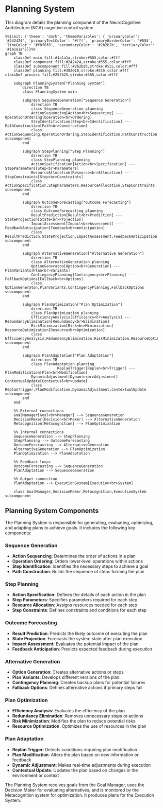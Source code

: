 # Planning System

This diagram details the planning component of the NeuroCognitive Architecture (NCA) cognitive control system.

```mermaid
%%{init: {'theme': 'dark', 'themeVariables': { 'primaryColor': '#242424', 'primaryTextColor': '#fff', 'primaryBorderColor': '#555', 'lineColor': '#f8f8f8', 'secondaryColor': '#2b2b2b', 'tertiaryColor': '#1a1a1a'}}}%%
graph TB
    classDef main fill:#1a1a1a,stroke:#555,color:#fff
    classDef component fill:#242424,stroke:#555,color:#fff
    classDef subcomponent fill:#2b2b2b,stroke:#555,color:#fff
    classDef planning fill:#302010,stroke:#555,color:#fff
classDef process fill:#252525,stroke:#555,color:#fff

    subgraph PlanningSystem["Planning System"]
        direction TB
        class PlanningSystem main
        
        subgraph SequenceGeneration["Sequence Generation"]
            direction TB
            class SequenceGeneration planning
            ActionSequencing[Action<br>Sequencing] --- OperationOrdering[Operation<br>Ordering]
            StepIdentification[Step<br>Identification] --- PathConstruction[Path<br>Construction]
            class ActionSequencing,OperationOrdering,StepIdentification,PathConstruction subcomponent
        end
        
        subgraph StepPlanning["Step Planning"]
            direction TB
            class StepPlanning planning
            ActionSpecification[Action<br>Specification] --- StepParameters[Step<br>Parameters]
            ResourceAllocation[Resource<br>Allocation] --- StepConstraints[Step<br>Constraints]
            class ActionSpecification,StepParameters,ResourceAllocation,StepConstraints subcomponent
        end
        
        subgraph OutcomeForecasting["Outcome Forecasting"]
            direction TB
            class OutcomeForecasting planning
            ResultPrediction[Result<br>Prediction] --- StateProjection[State<br>Projection]
            ImpactAssessment[Impact<br>Assessment] --- FeedbackAnticipation[Feedback<br>Anticipation]
            class ResultPrediction,StateProjection,ImpactAssessment,FeedbackAnticipation subcomponent
        end
        
        subgraph AlternativeGeneration["Alternative Generation"]
            direction TB
            class AlternativeGeneration planning
            OptionGeneraton[Option<br>Generation] --- PlanVariants[Plan<br>Variants]
            ContingencyPlanning[Contingency<br>Planning] --- FallbackOptions[Fallback<br>Options]
            class OptionGeneraton,PlanVariants,ContingencyPlanning,FallbackOptions subcomponent
        end
        
        subgraph PlanOptimization["Plan Optimization"]
            direction TB
            class PlanOptimization planning
            EfficiencyAnalysis[Efficiency<br>Analysis] --- RedundancyElimination[Redundancy<br>Elimination]
            RiskMinimization[Risk<br>Minimization] --- ResourceOptimization[Resource<br>Optimization]
            class EfficiencyAnalysis,RedundancyElimination,RiskMinimization,ResourceOptimization subcomponent
        end
        
        subgraph PlanAdaptation["Plan Adaptation"]
            direction TB
            class PlanAdaptation planning
                        ReplanTrigger[Replan<br>Trigger] --- PlanModification[Plan<br>Modification]
            DynamicAdjustment[Dynamic<br>Adjustment] --- ContextualUpdate[Contextual<br>Update]
            class ReplanTrigger,PlanModification,DynamicAdjustment,ContextualUpdate subcomponent
        end
    end
    
    %% External connections
    GoalManager[Goal<br>Manager] --> SequenceGeneration
    DecisionMaker[Decision<br>Maker] --> AlternativeGeneration
    Metacognition[Metacognition] --> PlanOptimization
    
    %% Internal connections
    SequenceGeneration --> StepPlanning
    StepPlanning --> OutcomeForecasting
    OutcomeForecasting --> AlternativeGeneration
    AlternativeGeneration --> PlanOptimization
    PlanOptimization --> PlanAdaptation
    
    %% Feedback loops
    OutcomeForecasting --> SequenceGeneration
    PlanAdaptation --> SequenceGeneration
    
    %% Output connection
    PlanAdaptation --> ExecutionSystem[Execution<br>System]
    
    class GoalManager,DecisionMaker,Metacognition,ExecutionSystem subcomponent
```

## Planning System Components

The Planning System is responsible for generating, evaluating, optimizing, and adapting plans to achieve goals. It includes the following key components:

### Sequence Generation
- **Action Sequencing**: Determines the order of actions in a plan
- **Operation Ordering**: Orders lower-level operations within actions
- **Step Identification**: Identifies the necessary steps to achieve a goal
- **Path Construction**: Builds the sequence of steps forming the plan

### Step Planning
- **Action Specification**: Defines the details of each action in the plan
- **Step Parameters**: Specifies parameters required for each step
- **Resource Allocation**: Assigns resources needed for each step
- **Step Constraints**: Defines constraints and conditions for each step

### Outcome Forecasting
- **Result Prediction**: Predicts the likely outcome of executing the plan
- **State Projection**: Forecasts the system state after plan execution
- **Impact Assessment**: Evaluates the potential impact of the plan
- **Feedback Anticipation**: Predicts expected feedback during execution

### Alternative Generation
- **Option Generation**: Creates alternative actions or steps
- **Plan Variants**: Develops different versions of the plan
- **Contingency Planning**: Creates backup plans for potential failures
- **Fallback Options**: Defines alternative actions if primary steps fail

### Plan Optimization
- **Efficiency Analysis**: Evaluates the efficiency of the plan
- **Redundancy Elimination**: Removes unnecessary steps or actions
- **Risk Minimization**: Modifies the plan to reduce potential risks
- **Resource Optimization**: Optimizes the use of resources in the plan

### Plan Adaptation
- **Replan Trigger**: Detects conditions requiring plan modification
- **Plan Modification**: Alters the plan based on new information or feedback
- **Dynamic Adjustment**: Makes real-time adjustments during execution
- **Contextual Update**: Updates the plan based on changes in the environment or context

The Planning System receives goals from the Goal Manager, uses the Decision Maker for evaluating alternatives, and is monitored by the Metacognition system for optimization. It produces plans for the Execution System.
